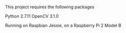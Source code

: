 This project requires the following packages

Python 2.7.11
OpenCV 3.1.0

Running on Raspbian Jessie, on a Raspberry Pi 2 Model B